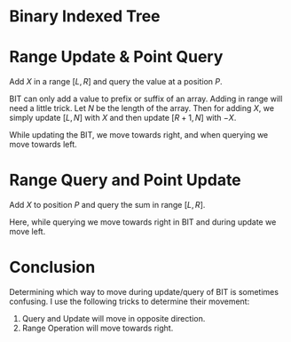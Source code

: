 # Binary Indexed Tree

# Range Update & Point Query
Add $X$ in a range $[L,R]$ and query the value at a position $P$.

BIT can only add a value to prefix or suffix of an array. Adding in range will need a little trick. Let $N$ be the length of the array. Then for adding $X$, we simply update $[L,N]$ with $X$ and then update $[R+1,N]$ with $-X$.

While updating the BIT, we move towards right, and when querying we move towards left.

# Range Query and Point Update
Add $X$ to position $P$ and query the sum in range $[L,R]$.

Here, while querying we move towards right in BIT and during update we move left.

# Conclusion
Determining which way to move during update/query of BIT is sometimes confusing. I use the following tricks to determine their movement:

1. Query and Update will move in opposite direction.
1. Range Operation will move towards right.
